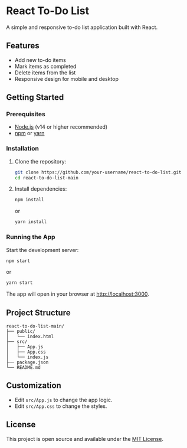 # React To-Do List

A simple and responsive to-do list application built with React.

## Features

- Add new to-do items
- Mark items as completed
- Delete items from the list
- Responsive design for mobile and desktop

## Getting Started

### Prerequisites

- [Node.js](https://nodejs.org/) (v14 or higher recommended)
- [npm](https://www.npmjs.com/) or [yarn](https://yarnpkg.com/)

### Installation

1. Clone the repository:
   ```bash
   git clone https://github.com/your-username/react-to-do-list.git
   cd react-to-do-list-main
   ```

2. Install dependencies:
   ```bash
   npm install
   ```
   or
   ```bash
   yarn install
   ```

### Running the App

Start the development server:
```bash
npm start
```
or
```bash
yarn start
```

The app will open in your browser at [http://localhost:3000](http://localhost:3000).

## Project Structure

```
react-to-do-list-main/
├── public/
│   └── index.html
├── src/
│   ├── App.js
│   ├── App.css
│   └── index.js
├── package.json
└── README.md
```

## Customization

- Edit `src/App.js` to change the app logic.
- Edit `src/App.css` to change the styles.

## License

This project is open source and available under the [MIT License](LICENSE).
